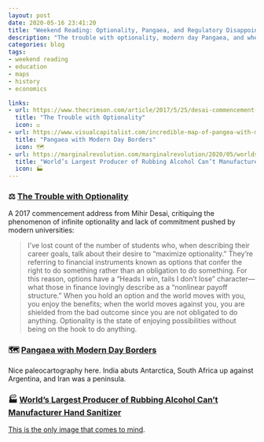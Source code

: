 ```yaml
---
layout: post
date: 2020-05-16 23:41:20
title: "Weekend Reading: Optionality, Pangaea, and Regulatory Disappointment"
description: "The trouble with optionality, modern day Pangaea, and when regulation goes wrong."
categories: blog
tags:
- weekend reading
- education
- maps
- history
- economics

links:
- url: https://www.thecrimson.com/article/2017/5/25/desai-commencement-ed/
  title: "The Trouble with Optionality"
  icon: ⚖️
- url: https://www.visualcapitalist.com/incredible-map-of-pangea-with-modern-borders/
  title: "Pangaea with Modern Day Borders"
  icon: 🗺
- url: https://marginalrevolution.com/marginalrevolution/2020/05/worlds-largest-producer-of-rubbing-alcohol-cant-manufacturer-hand-sanitizer.html
  title: "World’s Largest Producer of Rubbing Alcohol Can’t Manufacturer Hand Sanitizer"
  icon: 🏭
---
```


### ⚖️ [The Trouble with Optionality](https://www.thecrimson.com/article/2017/5/25/desai-commencement-ed/ "The Trouble with Optionality")

A 2017 commencement address from Mihir Desai, critiquing the phenomenon of infinite optionality and lack of commitment pushed by modern universities:

> I’ve lost count of the number of students who, when describing their career goals, talk about their desire to “maximize optionality.” They’re referring to financial instruments known as options that confer the right to do something rather than an obligation to do something. For this reason, options have a “Heads I win, tails I don’t lose” character—what those in finance lovingly describe as a “nonlinear payoff structure.” When you hold an option and the world moves with you, you enjoy the benefits; when the world moves against you, you are shielded from the bad outcome since you are not obligated to do anything. Optionality is the state of enjoying possibilities without being on the hook to do anything.

### 🗺 [Pangaea with Modern Day Borders](https://www.visualcapitalist.com/incredible-map-of-pangea-with-modern-borders/ "Pangaea with Modern Borders")

Nice paleocartography here. India abuts Antarctica, South Africa up against Argentina, and Iran was a peninsula.

### 🏭 [World’s Largest Producer of Rubbing Alcohol Can’t Manufacturer Hand Sanitizer](https://marginalrevolution.com/marginalrevolution/2020/05/worlds-largest-producer-of-rubbing-alcohol-cant-manufacturer-hand-sanitizer.html "World’s Largest Producer of Rubbing Alcohol Can’t Manufacturer Hand Sanitizer")

[This is the only image that comes to mind](https://cnet3.cbsistatic.com/img/wb2a0OeMJ8t4Vq_pdSsoPxc9A1Y=/940x0/2019/05/22/1b710a6b-5f4d-4987-a046-c23674b221a3/picard-meme-facepalm.jpg "FP").